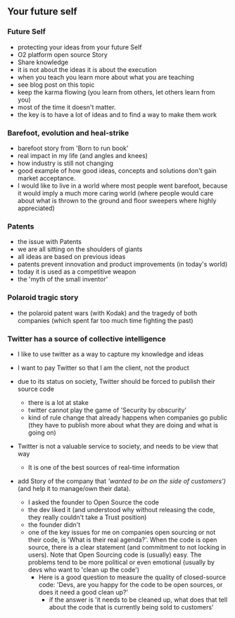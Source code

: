 ## Your future self

### Future Self

- protecting your ideas from your future Self
- O2 platform open source Story
- Share knowledge
 - it is not about the ideas it is about the execution
- when you teach you learn more about what you are teaching
- see blog post on this topic
- keep the karma flowing (you learn from others, let others learn from you)
- most of the time it doesn't matter.
- the key is to have a lot of ideas and to find a way to make them work

### Barefoot, evolution and heal-strike

- barefoot story from 'Born to run book'
- real impact in my life (and angles and knees)
- how industry is still not changing
- good example of how good ideas, concepts and solutions don't gain market acceptance.
- I would like to live in a world where most people went barefoot, because it would imply a much more caring world (where people would care about what is thrown to the ground and floor sweepers where highly appreciated)

### Patents

- the issue with Patents
 - we are all sitting on the shoulders of giants
 - all ideas are based on previous ideas
 - patents prevent innovation and product improvements (in today's world)
 - today it is used as a competitive weapon
 - the 'myth of the small inventor'


### Polaroid tragic story

- the polaroid patent wars (with Kodak) and the tragedy of both companies (which spent far too much time fighting the past)

### Twitter has a source of collective intelligence

  - I like to use twitter as a way to capture my knowledge and ideas
  - I want to pay Twitter so that I am the client, not the product
  - due to its status on society, Twitter should be forced to publish their source code
    - there is a lot at stake
    - twitter cannot play the game of 'Security by obscurity'
    - kind of rule change that already happens when companies go public (they have to publish more about what they are doing and what is going on)
  - Twitter is not a valuable service to society, and needs to be view that way
    - It is one of the best sources of real-time information

  - add Story of the company that _'wanted to be on the side of customers')_ (and help it to manage/own their data).
    - I asked the founder to Open Source the code
    - the dev liked it (and understood why without releasing the code, they really couldn't take a Trust position)
    - the founder didn't
    - one of the key issues for me on companies open sourcing or not their code, is 'What is their real agenda?'. When the code is open source, there is a clear statement (and commitment to not locking in users). Note that Open Sourcing code is (usually) easy. The problems tend to be more political or even emotional (usually by devs who want to 'clean up the code')
      - Here is a good question to measure the quality of closed-source code: 'Devs, are you happy for the code to be open sources, or does it need a good clean up?'
        - if the answer is 'it needs to be cleaned up, what does that tell about the code that is currently being sold to customers'
